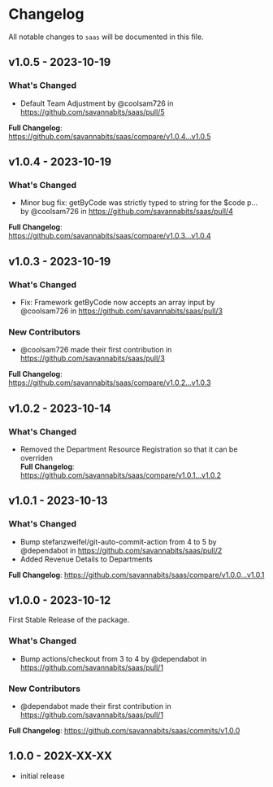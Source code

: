 # Changelog

All notable changes to `saas` will be documented in this file.

## v1.0.5 - 2023-10-19

### What's Changed

- Default Team Adjustment by @coolsam726 in https://github.com/savannabits/saas/pull/5

**Full Changelog**: https://github.com/savannabits/saas/compare/v1.0.4...v1.0.5

## v1.0.4 - 2023-10-19

### What's Changed

- Minor bug fix: getByCode was strictly typed to string for the $code p… by @coolsam726 in https://github.com/savannabits/saas/pull/4

**Full Changelog**: https://github.com/savannabits/saas/compare/v1.0.3...v1.0.4

## v1.0.3 - 2023-10-19

### What's Changed

- Fix: Framework getByCode now accepts an array input by @coolsam726 in https://github.com/savannabits/saas/pull/3

### New Contributors

- @coolsam726 made their first contribution in https://github.com/savannabits/saas/pull/3

**Full Changelog**: https://github.com/savannabits/saas/compare/v1.0.2...v1.0.3

## v1.0.2 - 2023-10-14

### What's Changed

- Removed the Department Resource Registration so that it can be overriden   
  **Full Changelog**: https://github.com/savannabits/saas/compare/v1.0.1...v1.0.2

## v1.0.1 - 2023-10-13

### What's Changed

- Bump stefanzweifel/git-auto-commit-action from 4 to 5 by @dependabot in https://github.com/savannabits/saas/pull/2
- Added Revenue Details to Departments

**Full Changelog**: https://github.com/savannabits/saas/compare/v1.0.0...v1.0.1

## v1.0.0 - 2023-10-12

First Stable Release of the package.

### What's Changed

- Bump actions/checkout from 3 to 4 by @dependabot in https://github.com/savannabits/saas/pull/1

### New Contributors

- @dependabot made their first contribution in https://github.com/savannabits/saas/pull/1

**Full Changelog**: https://github.com/savannabits/saas/commits/v1.0.0

## 1.0.0 - 202X-XX-XX

- initial release

